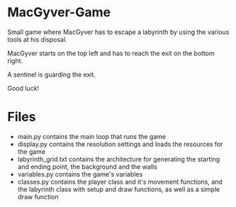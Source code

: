 # MacGyver-Game
Small game where MacGyver has to escape a labyrinth by using the various tools at his disposal.

MacGyver starts on the top left and has to reach the exit on the bottom right.

A sentinel is guarding the exit.

Good luck!

# Files
- main.py contains the main loop that runs the game
- display.py contains the resolution settings and loads the resources for the game
- labyrinth_grid.txt contains the architecture for generating the starting and ending point, the background and the walls
- variables.py contains the game's variables
- classes.py contains the player class and it's movement functions, and the labyrinth class with setup and draw functions, as well as a simple draw function
